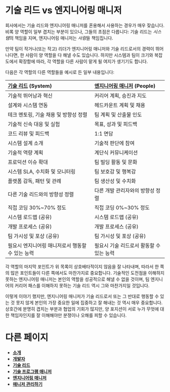 # 기술 리드 vs 엔지니어링 매니저

회사에서는 기술 리드와 엔지니어링 매니저를 혼용해서 사용하는 경우가 매우 잦습니다. 비록 양 역할이 일부 겹치는 부분이 있으나, 그들의 초점은 다릅니다: 기술 리드는 *시스템*의 책임을 지며, 엔지니어링 매니저는 *사람*을 책임집니다.

만약 팀이 작거나(또는 작고) 리더가 엔지니어링 매니저와 기술 리드로서의 경력이 뛰어나다면, 한 사람이 양 역할을 다 해낼 수도 있습니다. 하지만 시스템과 팀이 크기와 복잡도에서 확장함에 따라, 각 역할을 다른 사람이 맡게 될 여지가 생기기도 합니다.

다음은 각 역할의 다른 역할들을 예시로 든 일부 내용입니다:

| [기술 리드](TechLead.md) (System) | [엔지니어링 매니저](EngineeringManager.md) (People)|
| :--- | :--- |
| 기술적 뛰어남과 혁신 | 커리어 계획, 승진과 지도 |
| 설계와 시스템 연동 | 헤드카운트 계획 및 채용 |
| 테크 멘토링, 기술 채용 및 방향성 정렬 | 팀 계획 및 산출물 인도 |
| 기술적 신속 대응 및 실험 | 목표, 성과 및 피드백 |
| 코드 리뷰 및 피드백 | 1:1 면담 |
| 시스템 설계 소개 | 기술적 판단에 참여 |
| 기술적 역량 계획 | 계단식 커뮤니케이션 |
| 프로덕션 이슈 확대 | 팀 빌딩 활동 및 문화 |
| 시스템 SLA, 수치화 및 모니터링 | 팀 보호감 및 행복감 |
| 플랫폼 감독, 패턴 및 관례 | 팀 생산성 및 수치화 |
| 다른 기술 리드와의 방향성 정렬 | 다른 개발 관리자와의 방향성 정렬 |
| 직접 코딩 30%~70% 정도 | 직접 코딩 0%~30% 정도 |
| 시스템 로드맵 (공유) | 시스템 로드맵 (공유) |
| 개발 프로세스 (공유)​ | 개발 프로세스 (공유) |
| 팀 가시성 및 포상 (공유) | 팀 가시성 및 포상 (공유) |
| 필요시 엔지니어링 매니저로서 행동할 수 있는 능력 | 필요시 기술 리드로서 활동할 수 있는 능력 |

각 역할의 마지막 포인트가 위 목록이 상호배타적이지 않음을 잘 나타내며, 따라서 한 쪽의 많은 포인트들이 다른 쪽에서도 마찬가지로 중요합니다. 기술적인 도전점을 이해하지 못하는 엔지니어링 매니저는 본인의 역할을 성공적으로 해낼 수 없을 것이며, 팀 엔지니어의 커리어 패스를 이해하지 못하는 기술 리드 역시 그와 마찬가지일 것입니다.

이렇게 이야기 했지만, 엔지니어링 매니저가 기술 리드로서 또는 그 반대로 행동할 수 있는 것 못지 않게 본인의 가장 중요한 일에 집중하고 잘 해내는 것 역시 매우 중요합니다. 상호간에 분명히 겹치는 부분과 협업의 기회가 많지만, 양 포지션이 서로 누가 무엇에 대한 책임자인지를 잘 이해해야만 분쟁이나 오해를 피할 수 있습니다.

# 다른 페이지

* [**소개**](README.md)
* [**개발자**](Developer.md)
* [**기술 리드**](TechLead.md)
* [**기술 프로그램 매니저**](TechnicalProgramManager.md)
* [**엔지니어링 매니저**](EngineeringManager.md)
* [**매니저 관리하기**](Managing-Managers.md)
